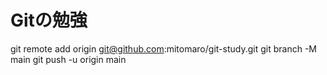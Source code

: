 # Gitの勉強

git remote add origin git@github.com:mitomaro/git-study.git
git branch -M main
git push -u origin main